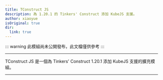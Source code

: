 ```yaml
---
title: TConstruct JS
description: 為 1.20.1 的 Tinkers' Construct 添加 KubeJS 支援。
author: xiaoyue
isOriginal: true
dir:
  link: true
---
```


<!-- <BadgeCompat CurseForge="mc-mods/tconstructjs" Modrinth="mod/tconjsconstructjs" GitHub="xiaoyue/constructjs" Mcmod="class/17415"/> -->

::: warning
此模組尚未公開發布，此文檔僅供參考
:::

---

TConstruct JS 是一個為 Tinkers' Construct 1.20.1 添加 KubeJS 支援的擴充模組。

---

<Catalog hideHeading/>